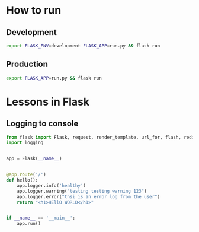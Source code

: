 # How to run

## Development

```bash
export FLASK_ENV=development FLASK_APP=run.py && flask run
```

## Production

```bash
export FLASK_APP=run.py && flask run
```

# Lessons in Flask

## Logging to console

```python
from flask import Flask, request, render_template, url_for, flash, redirect, request, session, jsonify
import logging


app = Flask(__name__)


@app.route('/')
def hello():
    app.logger.info('healthy')
    app.logger.warning("testing testing warning 123")
    app.logger.error("thsi is an error log from the user")
    return "<h1>HEllO WORLD</h1>"


if __name__ == '__main__':
    app.run()

```
